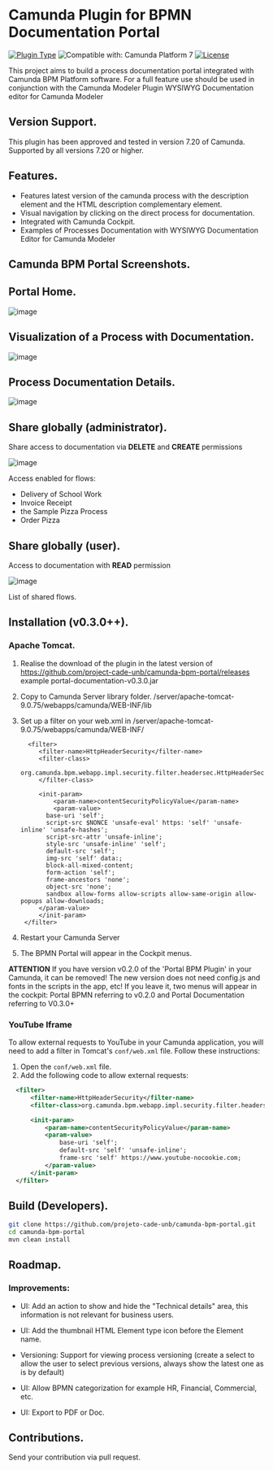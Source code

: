 # Camunda Plugin for BPMN Documentation Portal

[![Plugin Type](<https://img.shields.io/badge/Plugin_Type-BPMN_(Camunda_Platform_7)-orange.svg>)](#) ![Compatible with: Camunda Platform 7](https://img.shields.io/badge/Compatible%20with-Camunda%20Platform%207-26d07c) [![License](https://img.shields.io/badge/License-Apache%202.0-blue.svg)](https://opensource.org/licenses/Apache-2.0)

This project aims to build a process documentation portal integrated with Camunda BPM Platform software. For a full feature use should be used in conjunction with the Camunda Modeler Plugin WYSIWYG Documentation editor for Camunda Modeler

## Version Support.
This plugin has been approved and tested in version 7.20 of Camunda. Supported by all versions 7.20 or higher.

## Features.

- Features latest version of the camunda process with the description element and the HTML description complementary element.
- Visual navigation by clicking on the direct process for documentation.
- Integrated with Camunda Cockpit.
- Examples of Processes Documentation with WYSIWYG Documentation Editor for Camunda Modeler

## Camunda BPM Portal Screenshots.

## Portal Home.
![image](./samples/img/screenshot_home_camunda-bpm_portal.png)

## Visualization of a Process with Documentation.

![image](./samples/img/screenshot_processo_camunda_bpm_portal.png)

## Process Documentation Details.

![image](./samples/img/screenshot-details-camunda-bpm_portal.png)

## Share globally (administrator).
Share access to documentation via **DELETE** and **CREATE** permissions

![image](./samples/img/screenshot-share-admin-camunda-bpm_portal.png)


Access enabled for flows:
- Delivery of School Work
- Invoice Receipt
- the Sample Pizza Process
- Order Pizza
    
## Share globally (user).

Access to documentation with **READ** permission

![image](./samples/img/screenshot-share-user-camunda-bpm_portal.png)

List of shared flows.

## Installation (v0.3.0++).

### Apache Tomcat.

1. Realise the download of the plugin in the latest version of https://github.com/project-cade-unb/camunda-bpm-portal/releases example portal-documentation-v0.3.0.jar

2. Copy to Camunda Server library folder. /server/apache-tomcat-9.0.75/webapps/camunda/WEB-INF/lib

3. Set up a filter on your web.xml in /server/apache-tomcat-9.0.75/webapps/camunda/WEB-INF/


   ```
     <filter>
        <filter-name>HttpHeaderSecurity</filter-name>
        <filter-class>
            org.camunda.bpm.webapp.impl.security.filter.headersec.HttpHeaderSecurityFilter
        </filter-class>

        <init-param>
            <param-name>contentSecurityPolicyValue</param-name>
            <param-value>
          base-uri 'self';
          script-src $NONCE 'unsafe-eval' https: 'self' 'unsafe-inline' 'unsafe-hashes';
          script-src-attr 'unsafe-inline';
          style-src 'unsafe-inline' 'self';
          default-src 'self';
          img-src 'self' data:;
          block-all-mixed-content;
          form-action 'self';
          frame-ancestors 'none';
          object-src 'none';
          sandbox allow-forms allow-scripts allow-same-origin allow-popups allow-downloads;
        </param-value>
        </init-param>
    </filter>
    ```

4. Restart your Camunda Server

5. The BPMN Portal will appear in the Cockpit menus.

**ATTENTION** If you have version v0.2.0 of the 'Portal BPM Plugin' in your Camunda, it can be removed! The new version does not need config.js and fonts in the scripts in the app, etc! If you leave it, two menus will appear in the cockpit: Portal BPMN referring to v0.2.0 and Portal Documentation referring to V0.3.0+

### YouTube Iframe

To allow external requests to YouTube in your Camunda application, you will need to add a filter in Tomcat's `conf/web.xml` file. Follow these instructions:

1. Open the `conf/web.xml` file.
2. Add the following code to allow external requests:

  ```xml
    <filter>
        <filter-name>HttpHeaderSecurity</filter-name>
        <filter-class>org.camunda.bpm.webapp.impl.security.filter.headersec.HttpHeaderSecurityFilter</filter-class>

        <init-param>
            <param-name>contentSecurityPolicyValue</param-name>
            <param-value>
                base-uri 'self';
                default-src 'self' 'unsafe-inline';
                frame-src 'self' https://www.youtube-nocookie.com;
            </param-value>
        </init-param>
    </filter>
```

## Build (Developers).

```bash
git clone https://github.com/projeto-cade-unb/camunda-bpm-portal.git
cd camunda-bpm-portal
mvn clean install
```

## Roadmap.

### Improvements:

- UI: Add an action to show and hide the "Technical details" area, this information is not relevant for business users.

- UI: Add the thumbnail HTML Element type icon before the Element name.

- Versioning: Support for viewing process versioning (create a select to allow the user to select previous versions, always show the latest one as is by default)

- UI: Allow BPMN categorization for example HR, Financial, Commercial, etc.

- UI: Export to PDF or Doc.

## Contributions.

Send your contribution via pull request.
